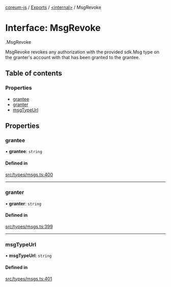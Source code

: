 [coreum-js](../README.md) / [Exports](../modules.md) / [<internal\>](../modules/internal_.md) / MsgRevoke

# Interface: MsgRevoke

[<internal>](../modules/internal_.md).MsgRevoke

MsgRevoke revokes any authorization with the provided sdk.Msg type on the
granter's account with that has been granted to the grantee.

## Table of contents

### Properties

- [grantee](internal_.MsgRevoke.md#grantee)
- [granter](internal_.MsgRevoke.md#granter)
- [msgTypeUrl](internal_.MsgRevoke.md#msgtypeurl)

## Properties

### grantee

• **grantee**: `string`

#### Defined in

[src/types/msgs.ts:400](https://github.com/PyramydLabs/coreum-js/blob/1b17c7f/src/types/msgs.ts#L400)

___

### granter

• **granter**: `string`

#### Defined in

[src/types/msgs.ts:399](https://github.com/PyramydLabs/coreum-js/blob/1b17c7f/src/types/msgs.ts#L399)

___

### msgTypeUrl

• **msgTypeUrl**: `string`

#### Defined in

[src/types/msgs.ts:401](https://github.com/PyramydLabs/coreum-js/blob/1b17c7f/src/types/msgs.ts#L401)
